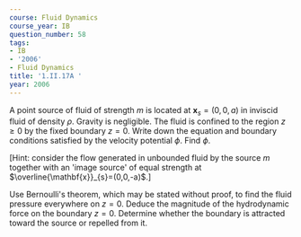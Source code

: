 ```yaml
---
course: Fluid Dynamics
course_year: IB
question_number: 58
tags:
- IB
- '2006'
- Fluid Dynamics
title: '1.II.17A '
year: 2006
---
```



A point source of fluid of strength $m$ is located at $\mathbf{x}_{s}=(0,0, a)$ in inviscid fluid of density $\rho$. Gravity is negligible. The fluid is confined to the region $z \geqslant 0$ by the fixed boundary $z=0$. Write down the equation and boundary conditions satisfied by the velocity potential $\phi$. Find $\phi$.

[Hint: consider the flow generated in unbounded fluid by the source $m$ together with an 'image source' of equal strength at $\overline{\mathbf{x}}_{s}=(0,0,-a)$.]

Use Bernoulli's theorem, which may be stated without proof, to find the fluid pressure everywhere on $z=0$. Deduce the magnitude of the hydrodynamic force on the boundary $z=0$. Determine whether the boundary is attracted toward the source or repelled from it.